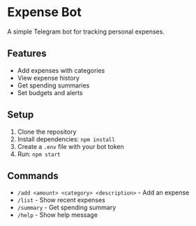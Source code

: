 # Expense Bot

A simple Telegram bot for tracking personal expenses.

## Features

- Add expenses with categories
- View expense history
- Get spending summaries
- Set budgets and alerts

## Setup

1. Clone the repository
2. Install dependencies: `npm install`
3. Create a `.env` file with your bot token
4. Run: `npm start`

## Commands

- `/add <amount> <category> <description>` - Add an expense
- `/list` - Show recent expenses
- `/summary` - Get spending summary
- `/help` - Show help message